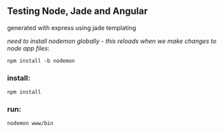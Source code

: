 ## Testing Node, Jade and Angular

generated with express using jade templating

*need to install nodemon globally - this reloads when we make changes to node app files*:
```
npm install -b nodemon
```  

### install:
```
npm install
```

### run:
```
nodemon www/bin
```